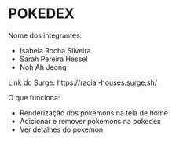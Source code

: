 # POKEDEX

Nome dos integrantes: 
- Isabela Rocha Silveira
- Sarah Pereira Hessel
- Noh Ah Jeong

Link do Surge: https://racial-houses.surge.sh/

O que funciona:
- Renderização dos pokemons na tela de home
- Adicionar e remover pokemons na pokedex
- Ver detalhes do pokemon



